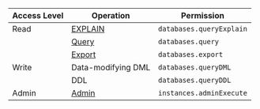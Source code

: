 | Access Level | Operation                                              | Permission               |
| ------------ | ------------------------------------------------------ | ------------------------ |
| Read         | [EXPLAIN](/docs/security/database-permission/explain/) | `databases.queryExplain` |
|              | [Query](/docs/security/database-permission/query/)     | `databases.query`        |
|              | [Export](/docs/security/database-permission/export/)   | `databases.export`       |
| Write        | Data-modifying DML                                     | `databases.queryDML`     |
|              | DDL                                                    | `databases.queryDDL`     |
| Admin        | [Admin](/docs/sql-editor/admin-mode/)                  | `instances.adminExecute` |
